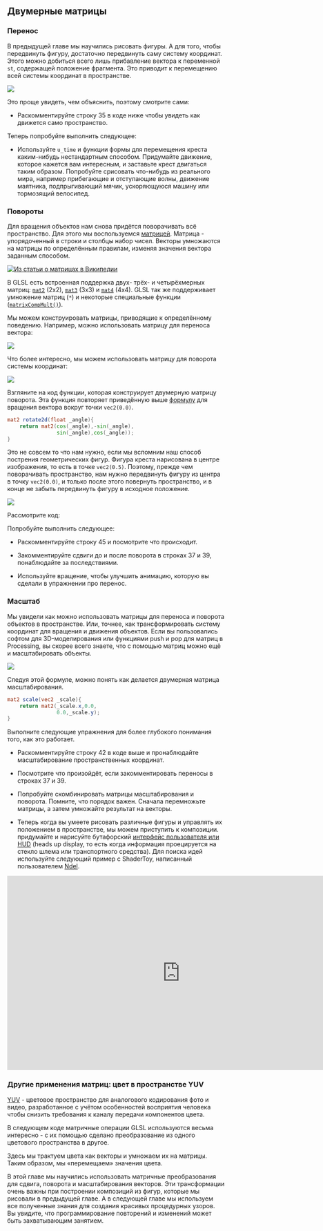 ## Двумерные матрицы

<canvas id="custom" class="canvas" data-fragment-url="matrix.frag"  width="700px" height="200px"></canvas>

### Перенос

В предыдущей главе мы научились рисовать фигуры. А для того, чтобы передвинуть фигуру, достаточно передвинуть саму систему координат. Этого можно добиться всего лишь прибавление вектора к переменной ```st```, содержащей положение фрагмента. Это приводит к перемещению всей системы координат в пространстве.

![](translate.jpg)

Это проще увидеть, чем объяснить, поэтому смотрите сами:

* Раскомментируйте строку 35 в коде ниже чтобы увидеть как движется само пространство.

<div class="codeAndCanvas" data="cross-translate.frag"></div>

Теперь попробуйте выполнить следующее:

* Используйте ```u_time``` и функции формы для перемещения креста каким-нибудь нестандартным способом. Придумайте движение, которое кажется вам интересным, и заставьте крест двигаться таким образом. Попробуйте срисовать что-нибудь из реального мира, например прибегающие и отступающие волны, движение маятника, подпрыгивающий мячик, ускоряющуюся машину или тормозящий велосипед.

### Повороты

Для вращения объектов нам снова придётся поворачивать всё пространство. Для этого мы воспользуемся [матрицей](https://ru.wikipedia.org/wiki/%D0%9C%D0%B0%D1%82%D1%80%D0%B8%D1%86%D0%B0_(%D0%BC%D0%B0%D1%82%D0%B5%D0%BC%D0%B0%D1%82%D0%B8%D0%BA%D0%B0)). Матрица - упорядоченный в строки и столбцы набор чисел. Векторы умножаются на матрицы по определённым правилам, изменяя значения вектора заданным способом.

[![Из статьи о матрицах в Википедии](matrixes.png)](https://ru.wikipedia.org/wiki/%D0%9C%D0%B0%D1%82%D1%80%D0%B8%D1%86%D0%B0_(%D0%BC%D0%B0%D1%82%D0%B5%D0%BC%D0%B0%D1%82%D0%B8%D0%BA%D0%B0))

В GLSL есть встроенная поддержка двух- трёх- и четырёхмерных матриц: [```mat2```](../glossary/?search=mat2) (2x2), [```mat3```](../glossary/?search=mat3) (3x3) и [```mat4```](../glossary/?search=mat4) (4x4). GLSL так же поддерживает умножение матриц (```*```) и некоторые специальные функции ([```matrixCompMult()```](../glossary/?search=matrixCompMult)).

Мы можем конструировать матрицы, приводящие к определённому поведению. Например, можно использовать матрицу для переноса вектора:

![](3dtransmat.png)

Что более интересно, мы можем использовать матрицу для поворота системы координат:

![](rotmat.png)

Взгляните на код функции, которая конструирует двумерную матрицу поворота. Эта функция повторяет приведённую выше [формулу](https://ru.wikipedia.org/wiki/%D0%9C%D0%B0%D1%82%D1%80%D0%B8%D1%86%D0%B0_%D0%BF%D0%BE%D0%B2%D0%BE%D1%80%D0%BE%D1%82%D0%B0) для вращения вектора вокруг точки ```vec2(0.0)```.

```glsl
mat2 rotate2d(float _angle){
    return mat2(cos(_angle),-sin(_angle),
                sin(_angle),cos(_angle));
}
```

Это не совсем то что нам нужно, если мы вспомним наш способ пострения геометрических фигур. Фигура креста нарисована в центре изображения, то есть в точке ```vec2(0.5)```. Поэтому, прежде чем поворачивать пространство, нам нужно передвинуть фигуру из центра в точку ```vec2(0.0)```, и только после этого повернуть пространство, и в конце не забыть передвинуть фигуру в исходное положение.

![](rotate.jpg)

Рассмотрите код:

<div class="codeAndCanvas" data="cross-rotate.frag"></div>

Попробуйте выполнить следующее:

* Раскомментируйте строку 45 и посмотрите что происходит.

* Закомментируйте сдвиги до и после поворота в строках 37 и 39, понаблюдайте за последствиями.

* Используйте вращение, чтобы улучшить анимацию, которую вы сделали в упражнении про перенос.

### Масштаб

Мы увидели как можно использовать матрицы для переноса и поворота объектов в пространстве. Или, точнее, как трансформировать систему координат для вращения и движения объектов. Если вы пользовались софтом для 3D-моделирования или функциями push и pop для матриц в Processing, вы скорее всего знаете, что с помощью матриц можно ещё и масштабировать объекты.

![](scale.png)

Следуя этой формуле, можно понять как делается двумерная матрица масштабирования.

```glsl
mat2 scale(vec2 _scale){
    return mat2(_scale.x,0.0,
                0.0,_scale.y);
}
```

<div class="codeAndCanvas" data="cross-scale.frag"></div>

Выполните следующие упражнения для более глубокого понимания того, как это работает.

* Раскомментируйте строку 42 в коде выше и пронаблюдайте масштабирование пространственных координат.

* Посмотрите что произойдёт, если закомментировать переносы в строках 37 и 39.

* Попробуйте скомбинировать матрицы масштабирования и поворота. Помните, что порядок важен. Сначала перемножьте матрицы, а затем умножайте результат на векторы.

* Теперь когда вы умеете рисовать различные фигуры и управлять их положением в пространстве, мы можем приступить к композиции. придумайте и нарисуйте бутафорский [интерфейс пользователя или HUD](https://www.pinterest.com/patriciogonzv/huds/) (heads up display, то есть когда информация проецируется на стекло шлема или транспортного средства). Для поиска идей используйте следующий пример с ShaderToy, написанный пользователем [Ndel](https://www.shadertoy.com/user/ndel).

<iframe width="800" height="450" frameborder="0" src="https://www.shadertoy.com/embed/4s2SRt?gui=true&t=10&paused=true" allowfullscreen></iframe>

### Другие применения матриц: цвет в пространстве YUV

[YUV](https://ru.wikipedia.org/wiki/YUV) - цветовое пространство для аналогового кодирования фото и видео, разработанное с учётом особенностей восприятия человека чтобы снизить требования к каналу передачи компонентов цвета.

В следующем коде матричные операции GLSL используются весьма интересно - с их помощью сделано преобразование из одного цветового пространства в другое.

<div class="codeAndCanvas" data="yuv.frag"></div>

Здесь мы трактуем цвета как векторы и умножаем их на матрицы. Таким образом, мы «перемещаем» значения цвета.

В этой главе мы научились использовать матричные преобразования для сдвига, поворота и масштабирования векторов. Эти трансформации очень важны при построении композиций из фигур, которые мы рисовали в предыдущей главе. А в следующей главе мы используем все полученные знания для создания красивых процедурных узоров. Вы увидите, что программирование повторений и изменений может быть захватывающим занятием.
